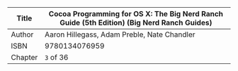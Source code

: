Title  | Cocoa Programming for OS X: The Big Nerd Ranch Guide (5th Edition) (Big Nerd Ranch Guides)
-------|-------------------
Author | Aaron Hillegass, Adam Preble, Nate Chandler
ISBN   | 9780134076959
Chapter   | `3` of 36
